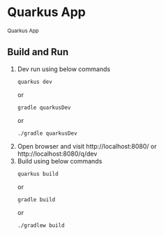 # Quarkus App
<sub>Quarkus App</sub>

## Build and Run

1. Dev run using below commands
   ```
   quarkus dev
   ```
   or
   ```
   gradle quarkusDev
   ```
   or
   ```
   ./gradle quarkusDev
   ```
2. Open browser and visit http://localhost:8080/ or http://localhost:8080/q/dev
3. Build using below commands
   ```
   quarkus build
   ```
   or
   ```
   gradle build
   ```
   or
    ```
    ./gradlew build
    ```